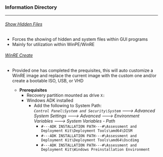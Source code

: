 ### Information Directory ###
---
###### [Show Hidden Files](ShowHiddenFiles.reg) ######
- Forces the showing of hidden and system files within GUI programs
- Mainly for utilization within WinPE/WinRE

###### [WinRE Create](WinRE-Create.cmd) ######
- Provided one has completed the prequisites, this will auto customize a WinRE image and replace the current image with the custom one and/or create a bootable ISO, USB, or VHD
  
  - __Prerequisites__
    - Recovery partition mounted as drive `X:`
    - Windows ADK installed
      - Add the following to System Path: <br> _`Control Panel\System and Security\System` 🡒 Advanced System Settings 🡒 Advanced 🡒 Environment Variables 🡒 System Variables - Path_
        - `#---ADK INSTALLATION PATH---#\Assessment and Deployment Kit\Deployment Tools\amd64\DISM`
        - `#---ADK INSTALLATION PATH---#\Assessment and Deployment Kit\Deployment Tools\amd64\Oscdimg`
        - `#---ADK INSTALLATION PATH---#\Assessment and Deployment Kit\Windows Preinstallation Environment`

